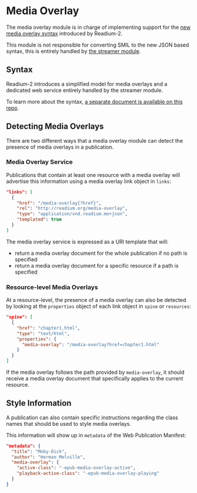 # Media Overlay

The media overlay module is in charge of implementing support for the [new media overlay syntax](syntax.md) introduced by Readium-2.

This module is not responsible for converting SMIL to the new JSON based syntax, this is entirely handled by [the streamer module](../streamer/README.md).

## Syntax

Readium-2 introduces a simplified model for media overlays and a dedicated web service entirely handled by the streamer module.

To learn more about the syntax, [a separate document is available on this repo](syntax.md).

## Detecting Media Overlays

There are two different ways that a media overlay module can detect the presence of media overlays in a publication.

### Media Overlay Service

Publications that contain at least one resource with a media overlay will advertise this information using a media overlay link object in `links`:

```json
"links": [
  {
    "href": "/media-overlay{?href}",
    "rel": "http://readium.org/media-overlay",
    "type": "application/vnd.readium.mo+json",
    "templated": true
  }
]
```

The media overlay service is expressed as a URI template that will:

* return a media overlay document for the whole publication if no path is specified
* return a media overlay document for a specific resource if a path is specified

### Resource-level Media Overlays

At a resource-level, the presence of a media overlay can also be detected by looking at the `properties` object of each link object in `spine` or `resources`:

```json
"spine": [
  {
    "href": "chapter1.html",
    "type": "text/html",
    "properties": {
      "media-overlay": "/media-overlay?href=chapter1.html"
    }
  }
]
```

If the media overlay follows the path provided by `media-overlay`, it should receive a media overlay document that specifically applies to the current resource.

## Style Information

A publication can also contain specific instructions regarding the class names that should be used to style media overlays.

This information will show up in `metadata` of the Web Publication Manifest:

```json
"metadata": {
  "title": "Moby-Dick",
  "author": "Herman Melville",
  "media-overlay": {
    "active-class": "-epub-media-overlay-active",
    "playback-active-class": "-epub-media-overlay-playing"
  }
}
```
